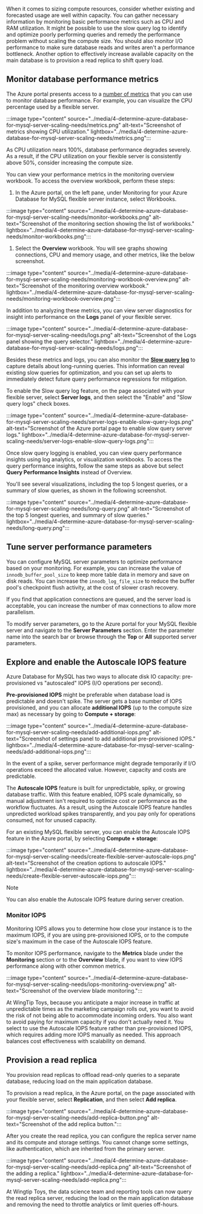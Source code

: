 When it comes to sizing compute resources, consider whether existing and forecasted usage are well within capacity. You can gather necessary information by monitoring basic performance metrics such as CPU and RAM utilization. It might be possible to use the slow query log to identify and optimize poorly performing queries and remedy the performance problem without scaling the compute size. You should also monitor I/O performance to make sure database reads and writes aren't a performance bottleneck. Another option to effectively increase available capacity on the main database is to provision a read replica to shift query load.
## Monitor database performance metrics

The Azure portal presents access to a [number of metrics](/azure/mysql/flexible-server/concepts-monitoring) that you can use to monitor database performance. For example, you can visualize the CPU percentage used by a flexible server.

:::image type="content" source="../media/4-determine-azure-database-for-mysql-server-scaling-needs/metrics.png" alt-text="Screenshot of metrics showing CPU utilization." lightbox="../media/4-determine-azure-database-for-mysql-server-scaling-needs/metrics.png":::

As CPU utilization nears 100%, database performance degrades severely. As a result, if the CPU utilization on your flexible server is consistently above 50%, consider increasing the compute size.

You can view your performance metrics in the monitoring overview workbook. To access the overview workbook, perform these steps:

1. In the Azure portal, on the left pane, under Monitoring for your Azure Database for MySQL flexible server instance, select Workbooks.

 :::image type="content" source="../media/4-determine-azure-database-for-mysql-server-scaling-needs/monitor-workbooks.png" alt-text="Screenshot of the monitoring section showing the list of workbooks." lightbox="../media/4-determine-azure-database-for-mysql-server-scaling-needs/monitor-workbooks.png":::

1. Select the **Overview** workbook. You will see graphs showing connections, CPU and memory usage, and other metrics, like the below screenshot.

 :::image type="content" source="../media/4-determine-azure-database-for-mysql-server-scaling-needs/monitoring-workbook-overview.png" alt-text="Screenshot of the monitoring overview workbook." lightbox="../media/4-determine-azure-database-for-mysql-server-scaling-needs/monitoring-workbook-overview.png":::

In addition to analyzing these metrics, you can view server diagnostics for insight into performance on the **Logs** panel of your flexible server.

:::image type="content" source="../media/4-determine-azure-database-for-mysql-server-scaling-needs/logs.png" alt-text="Screenshot of the Logs panel showing the query selector." lightbox="../media/4-determine-azure-database-for-mysql-server-scaling-needs/logs.png":::

Besides these metrics and logs, you can also monitor the [**Slow query log**](https://dev.mysql.com/doc/refman/8.4/en/slow-query-log.html) to capture details about long-running queries. This information can reveal existing slow queries for optimization, and you can set up alerts to immediately detect future query performance regressions for mitigation.

To enable the Slow query log feature, on the page associated with your flexible server, select **Server logs**, and then select the "Enable" and "Slow query logs" check boxes.

:::image type="content" source="../media/4-determine-azure-database-for-mysql-server-scaling-needs/server-logs-enable-slow-query-logs.png" alt-text="Screenshot of the Azure portal page to enable slow query server logs." lightbox="../media/4-determine-azure-database-for-mysql-server-scaling-needs/server-logs-enable-slow-query-logs.png":::

Once slow query logging is enabled, you can view query performance insights using log analytics, or visualization workbooks. To access the query performance insights, follow the same steps as above but select **Query Performance Insights** instead of Overview.

You'll see several visualizations, including the top 5 longest queries, or a summary of slow queries, as shown in the following screenshot.

:::image type="content" source="../media/4-determine-azure-database-for-mysql-server-scaling-needs/long-query.png" alt-text="Screenshot of the top 5 longest queries, and summary of slow queries." lightbox="../media/4-determine-azure-database-for-mysql-server-scaling-needs/long-query.png":::

## Tune server performance parameters

You can configure MySQL server parameters to optimize performance based on your monitoring. For example, you can increase the value of `innodb_buffer_pool_size` to keep more table data in memory and save on disk reads. You can increase the `innodb_log_file_size` to reduce the buffer pool's checkpoint flush activity, at the cost of slower crash recovery.

If you find that application connections are queued, and the server load is acceptable, you can increase the number of max connections to allow more parallelism.

To modify server parameters, go to the Azure portal for your MySQL flexible server and navigate to the **Server Parameters** section. Enter the parameter name into the search bar or browse through the **Top** or **All** supported server parameters.

## Explore and enable the Autoscale IOPS feature

Azure Database for MySQL has two ways to allocate disk IO capacity: pre-provisioned vs "autoscaled" IOPS (I/O operations per second).

**Pre-provisioned IOPS** might be preferable when database load is predictable and doesn't spike. The server gets a base number of IOPS provisioned, and you can allocate **additional IOPS** (up to the compute size max) as necessary by going to **Compute + storage**:

:::image type="content" source="../media/4-determine-azure-database-for-mysql-server-scaling-needs/add-additional-iops.png" alt-text="Screenshot of settings panel to add additional pre-provisioned IOPS." lightbox="../media/4-determine-azure-database-for-mysql-server-scaling-needs/add-additional-iops.png":::

In the event of a spike, server performance might degrade temporarily if I/O operations exceed the allocated value. However, capacity and costs are predictable.

The **Autoscale IOPS** feature is built for unpredictable, spiky, or growing database traffic. With this feature enabled, IOPS scale dynamically, so manual adjustment isn't required to optimize cost or performance as the workflow fluctuates. As a result, using the Autoscale IOPS feature handles unpredicted workload spikes transparently, and you pay only for operations consumed, not for unused capacity.

For an existing MySQL flexible server, you can enable the Autoscale IOPS feature in the Azure portal, by selecting **Compute + storage**:

:::image type="content" source="../media/4-determine-azure-database-for-mysql-server-scaling-needs/create-flexible-server-autoscale-iops.png" alt-text="Screenshot of the creation options to autoscale IOPS." lightbox="../media/4-determine-azure-database-for-mysql-server-scaling-needs/create-flexible-server-autoscale-iops.png":::

> [!NOTE]  
>  
> You can also enable the Autoscale IOPS feature during server creation.

### Monitor IOPS

Monitoring IOPS allows you to determine how close your instance is to the maximum IOPS, if you are using pre-provisioned IOPS, or to the compute size's maximum in the case of the Autoscale IOPS feature.

To monitor IOPS performance, navigate to the **Metrics** blade under the **Monitoring** section or to the **Overview** blade, if you want to view IOPS performance along with other common metrics.

:::image type="content" source="../media/4-determine-azure-database-for-mysql-server-scaling-needs/iops-monitoring-overview.png" alt-text="Screenshot of the overview blade monitoring.":::

At WingTip Toys, because you anticipate a major increase in traffic at unpredictable times as the marketing campaign rolls out, you want to avoid the risk of not being able to accommodate incoming orders. You also want to avoid paying for maximum capacity if you don't actually need it. You select to use the Autoscale IOPS feature rather than pre-provisioned IOPS, which requires adding more IOPS manually as needed. This approach balances cost effectiveness with scalability on demand.

## Provision a read replica

You provision read replicas to offload read-only queries to a separate database, reducing load on the main application database.

To provision a read replica, in the Azure portal, on the page associated with your flexible server, select **Replication**, and then select **Add replica**.

:::image type="content" source="../media/4-determine-azure-database-for-mysql-server-scaling-needs/add-replica-button.png" alt-text="Screenshot of the add replica button.":::

After you create the read replica, you can configure the replica server name and its compute and storage settings. You cannot change some settings, like authentication, which are inherited from the primary server.

:::image type="content" source="../media/4-determine-azure-database-for-mysql-server-scaling-needs/add-replica.png" alt-text="Screenshot of the adding a replica." lightbox="../media/4-determine-azure-database-for-mysql-server-scaling-needs/add-replica.png":::

At Wingtip Toys, the data science team and reporting tools can now query the read replica server, reducing the load on the main application database and removing the need to throttle analytics or limit queries off-hours.
